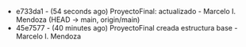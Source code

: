 * e733da1 - (54 seconds ago) ProyectoFinal: actualizado - Marcelo I. Mendoza (HEAD -> main, origin/main)
* 45e7577 - (40 minutes ago) ProyectoFinal creada estructura base - Marcelo I. Mendoza
